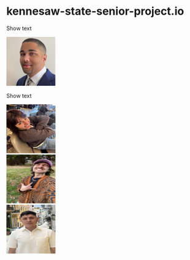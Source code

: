 <!DOCTYPE html>
# kennesaw-state-senior-project.io

<html>
  <head>
    <title> Spotify app senior project</title>
 
  </head>
  <body>
    <div>
      <p>Show text</p>
      <img src="/groupimages/Ryan.png" alt="Photo of Ryan" width="128" height="128" >
    </div>
    <div>
       <p>Show text</p>
      <img src="/groupimages/Ale.png" alt="Photo of Ale" width="128" height="128">
    </div>
    <div>
      <img src="/groupimages/Evan.png" alt="Photo of Evan" width="128" height="128">
    </div>
    <div>
      <img src="/groupimages/Jose.png" alt="Photo of Jose" width="128" height="128">
    </div>
    
  </body>
  
</html>
